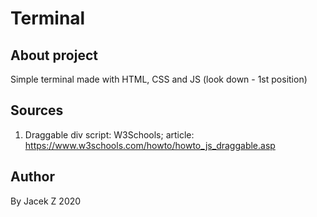 # Terminal

## About project

  Simple terminal made with HTML, CSS and JS (look down - 1st position)

## Sources

  1. Draggable div script: W3Schools; article: https://www.w3schools.com/howto/howto_js_draggable.asp

## Author

  By Jacek Z 2020
